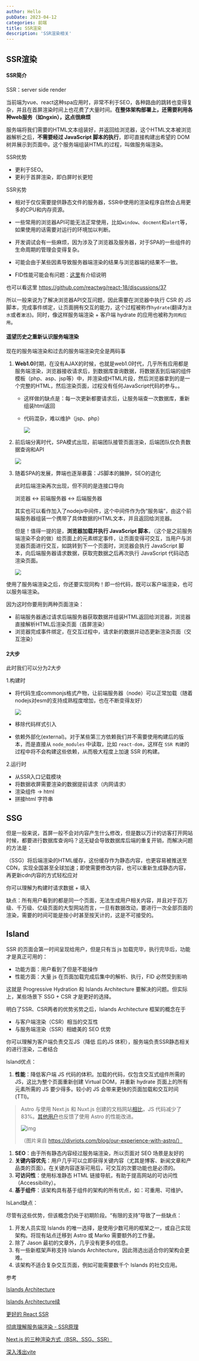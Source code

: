```yaml
---
author: Hello
pubDate: 2023-04-12 
categories: 前端
title: SSR渲染
description: 'SSR渲染相关'
---
```

## SSR渲染

#### SSR简介

SSR：server side render

当前端为vue、react这种spa应用时，非常不利于SEO，各种路由的跳转也变得复杂，并且在首屏渲染时间上也花费了大量时间。**在整体架构部署上，还需要利用各种web服务（如ngxin），这点很麻烦**

服务端将我们需要的HTML文本组装好，并返回给浏览器，这个HTML文本被浏览器解析之后，**不需要经过 JavaScript 脚本的执行**，即可直接构建出希望的 DOM 树并展示到页面中。这个服务端组装HTML的过程，叫做服务端渲染。

SSR优势

- 更利于SEO。
- 更利于首屏渲染，即白屏时长更短



SSR劣势

- 相对于仅仅需要提供静态文件的服务器，SSR中使用的渲染程序自然会占用更多的CPU和内存资源。

- 一些常用的浏览器API可能无法正常使用，比如`window`、`docment`和`alert`等，如果使用的话需要对运行的环境加以判断。

- 开发调试会有一些麻烦，因为涉及了浏览器及服务器，对于SPA的一些组件的生命周期的管理会变得复杂。

- 可能会由于某些因素导致服务器端渲染的结果与浏览器端的结果不一致。
- FID性能可能会有问题：[这里](https://keenwon.com/better-react-ssr/)有介绍说明

也可以看这里 https://github.com/reactwg/react-18/discussions/37



所以一般来说为了解决浏览器API交互问题，因此需要在浏览器中执行 CSR 的 JS 脚本，完成事件绑定，让页面拥有交互的能力，这个过程被称作`hydrate`(翻译为`注水`或者`激活`)。同时，像这样服务端渲染 + 客户端 hydrate 的应用也被称为`同构应用`。





#### 遥望历史之重新认识服务端渲染

现在的服务端渲染和过去的服务端渲染完全是两码事

1. **Web1.0**时期，在没有AJAX的时候，也就是web1.0时代，几乎所有应用都是服务端渲染，浏览器接收请求后，到数据库查询数据，将数据丢到后端的组件模板（php、asp、jsp等）中，并渲染成HTML片段，然后浏览器拿到的是一个完整的HTML，然后渲染页面，过程没有任何JavaScript代码的参与。。

   - 这样做的缺点是：每一次更新都要请求后，让服务端查一次数据库，重新组装html返回

   - 代码混杂，难以维护（jsp、php）

     ![](/Nodejs/SSR3.jpg)

2. 前后端分离时代，SPA模式出现，前端团队接管页面渲染，后端团队仅负责数据查询和API

   ![](/Nodejs/SSR4.jpg)

3. 随着SPA的发展，弊端也逐渐暴露：JS脚本的臃肿，SEO的退化

   此时后端渲染再次出现，但不同的是连接口导向 

   浏览器 <-> 前端服务器 <-> 后端服务器 

   其实也可以看作加入了nodejs中间件，这个中间件作为伪“服务端”，由这个前端服务器组装一个携带了具体数据的HTML文本，并且返回给浏览器。

   但是！值得一提的是，**浏览器加载并执行 JavaScript 脚本**，（这个是之前服务端渲染不会的做）给页面上的元素绑定事件，让页面变得可交互，当用户与浏览器页面进行交互，如跳转到下一个页面时，浏览器会执行 JavaScript 脚本，向后端服务器请求数据，获取完数据之后再次执行 JavaScript 代码动态渲染页面。

   ![](/Nodejs/SSR5.jpg)

   

使用了服务端渲染之后，你还要实现同构！即一份代码，既可以客户端渲染，也可以服务端渲染。

因为这时你要用到两种页面渲染：

- 前端服务器通过请求后端服务器获取数据并组装HTML返回给浏览器，浏览器直接解析HTML后渲染页面（首屏渲染）
- 浏览器完成事件绑定，在交互过程中，请求新的数据并动态更新渲染页面（交互渲染）



#### 2大步

此时我们可以分为2大步

1.构建时

- 将代码生成commonjs格式产物，让前端服务器（node）可以正常加载（随着nodejs对esm的支持成熟程度增加，也在不断变得友好）

  ![](/Nodejs/ssr10.png)

- 移除代码样式引入 

- 依赖外部化(external)。对于某些第三方依赖我们并不需要使用构建后的版本，而是直接从 `node_modules` 中读取，比如 `react-dom`，这样在 `SSR 构建`的过程中将不会构建这些依赖，从而极大程度上加速 SSR 的构建。

2.运行时

- 从SSR入口记载模块
- 将数据收屏需要渲染的数据提前请求（内网请求）
- 渲染组件 -> html
- 拼接html 字符串





## SSG

但是一般来说，首屏一般不会对内容产生什么修改，但是数以万计的访客打开网站时候，都要进行数据库查询吗？这无疑会导致数据库后端的重复开销，而解决问题的方法是：

（SSG）将后端渲染的HTML缓存，这份缓存作为静态内容，也更容易被推送至CDN，实现全国甚至全球加速；即使需要修改内容，也可以重新生成静态内容，再更新cdn内容的方式轻松应对

你可以理解为构建时请求数据 + 填入

缺点：所有用户看到的都是同一个页面，无法生成用户相关内容，并且对于百万级、千万级、亿级页面的大型网站而言，一旦有数据改动，要进行一次全部页面的渲染，需要的时间可能是按小时甚至按天计的，这是不可接受的。



## Island

SSR 的页面会第一时间呈现给用户，但是只有当 js 加载完毕，执行完毕后，功能才是真正可用的：

- 功能方面：用户看到了但是不能操作
- 性能方面：大量 js 在页面加载完成后集中的解析、执行，FID 必然受到影响

这就是 Progressive Hydration 和 Islands Architecture 要解决的问题。但实际上，某些场景下 SSG + CSR 才是更好的选择。

明白了SSR、CSR两者的优势劣势之后，Islands Architecture 框架的概念在于

- 与客户端渲染（CSR）相当的交互性
- 与服务端渲染（SSR）相媲美的 SEO 优势

你可以理解为客户端负责交互JS（降低 后的JS 体积），服务端负责SSR静态相关的进行渲染，二者结合



Island优点：

1. **性能**：降低客户端 JS 代码的体积。加载的代码，仅包含交互式组件所需的 JS，这比为整个页面重新创建 Virtual DOM，并重新 hydrate 页面上的所有元素所需的 JS 要少得多。较小的 JS 会带来更快的页面加载和交互时间 (TTI)。

> Astro 与使用 Next.js 和 Nuxt.js 创建的文档网站[相比](https://docs.astro.build/docs/en/comparing-astro-vs-other-tools)，JS 代码减少了 83%。[其他用户](https://divriots.com/blog/our-experience-with-astro/)也反馈了使用 Astro 的性能改进。
>
> ![img](https://keenwon.com/assets/image/880e03d0.png)
>
> （图片来自 https://divriots.com/blog/our-experience-with-astro/）

1. **SEO**：由于所有静态内容经过服务端渲染，所以页面对 SEO 场景是友好的
2. **关键内容优先**：用户几乎可以立即获得关键内容（尤其是博客、新闻文章和产品类的页面）。在关键内容逐渐可用后，可交互的次要功能也是必须的。
3. **可访问性**：使用标准静态 HTML 链接导航，有助于提高网站的可访问性（Accessibility）。
4. **基于组件**：该架构具有基于组件的架构的所有优点，如：可重用、可维护。



IsLand缺点：

尽管有这些优势，但该概念仍处于初期阶段。“有限的支持”导致了一些缺点：

1. 开发人员实现 Islands 的唯一选择，是使用少数可用的框架之一，或自己实现架构。将现有站点迁移到 Astro 或 Marko 需要额外的工作量。
2. 除了 Jason 最初的文章外，几乎没有更多的信息。
3. 有一些新框架声称支持 Islands Architecture，因此筛选出适合你的架构会更难。
4. 该架构不适合复杂交互页面，例如可能需要数千个 Islands 的社交应用。





参考

[Islands Architecture](https://keenwon.com/islands-architecture-2/#%E5%8A%A8%E6%80%81%E7%BB%84%E4%BB%B6%E7%9A%84-islands)

[Islands Architecture续](https://keenwon.com/islands-architecture-1/)

[更好的 React SSR](https://keenwon.com/better-react-ssr/)

[彻底理解服务端渲染 - SSR原理](https://github.com/yacan8/blog/issues/30)

[Next.js 的三种渲染方式（BSR、SSG、SSR）](https://zhuanlan.zhihu.com/p/341229054)

[深入浅出vite](https://juejin.cn/book/7050063811973218341/section/7066612265536978981?enter_from=course_center&utm_source=course_center)

